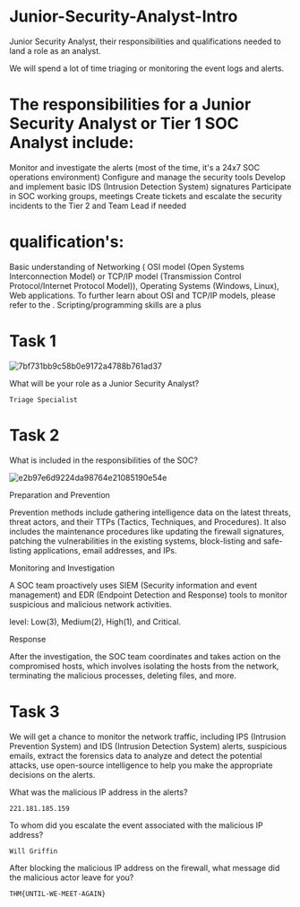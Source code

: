 # Junior-Security-Analyst-Intro
Junior Security Analyst, their responsibilities and qualifications needed to land a role as an analyst.

We will spend a lot of time triaging or monitoring the event logs and alerts.

# The responsibilities for a Junior Security Analyst or Tier 1 SOC Analyst include:

Monitor and investigate the alerts (most of the time, it's a 24x7 SOC operations environment)
Configure and manage the security tools
Develop and implement basic IDS (Intrusion Detection System) signatures
Participate in SOC working groups, meetings
Create tickets and escalate the security incidents to the Tier 2 and Team Lead if needed

# qualification's:

Basic understanding of Networking ( OSI model (Open Systems Interconnection Model) or  TCP/IP model (Transmission Control Protocol/Internet Protocol Model)), Operating Systems (Windows, Linux), Web applications. To further learn about OSI and TCP/IP models, please refer to the .
Scripting/programming skills are a plus

# Task 1

![7bf731bb9c58b0e9172a4788b761ad37](https://github.com/user-attachments/assets/064f046b-6b2c-466c-ad91-f7cf8cd7fd71)

What will be your role as a Junior Security Analyst?

```
Triage Specialist
```
# Task 2

What is included in the responsibilities of the SOC?

![e2b97e6d9224da98764e21085190e54e](https://github.com/user-attachments/assets/e47e4255-4647-4592-a0e2-28866b1172a6)

Preparation and Prevention

Prevention methods include gathering intelligence data on the latest threats, threat actors, and their TTPs (Tactics, Techniques, and Procedures). It also includes the maintenance procedures like updating the firewall signatures, patching the vulnerabilities in the existing systems, block-listing and safe-listing applications, email addresses, and IPs. 

Monitoring and Investigation 

A SOC team proactively uses SIEM (Security information and event management) and EDR (Endpoint Detection and Response) tools to monitor suspicious and malicious network activities.
 
level: Low(3), Medium(2), High(1), and Critical.

Response 

After the investigation, the SOC team coordinates and takes action on the compromised hosts, which involves isolating the hosts from the network, terminating the malicious processes, deleting files, and more. 

# Task 3

We will get a chance to monitor the network traffic, including IPS (Intrusion Prevention System) and IDS (Intrusion Detection System) alerts, suspicious emails, extract the forensics data to analyze and detect the potential attacks, use open-source intelligence to help you make the appropriate decisions on the alerts.

What was the malicious IP address in the alerts?

```
221.181.185.159
```
To whom did you escalate the event associated with the malicious IP address?

```
Will Griffin
```
After blocking the malicious IP address on the firewall, what message did the malicious actor leave for you?

```
THM{UNTIL-WE-MEET-AGAIN}
```










